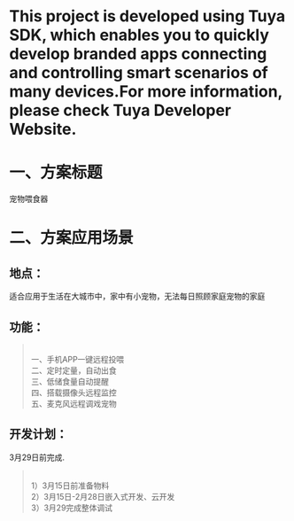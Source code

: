 # This project is developed using Tuya SDK, which enables you to quickly develop branded apps connecting and controlling smart scenarios of many devices.For more information, please check Tuya Developer Website.
#  一、方案标题
宠物喂食器
#  二、方案应用场景
## 地点：
适合应用于生活在大城市中，家中有小宠物，无法每日照顾家庭宠物的家庭
## 功能：
> <br> 一、手机APP一键远程投喂
> <br> 二、定时定量，自动出食
> <br> 三、低储食量自动提醒
> <br> 四、搭载摄像头远程监控
> <br> 五、麦克风远程调戏宠物
## 开发计划：
3月29日前完成.
> <br> 1）3月15日前准备物料
> <br> 2）3月15日-2月28日嵌入式开发、云开发
> <br> 3）3月29完成整体调试
